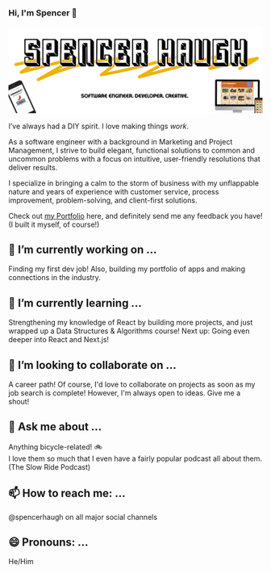 ### Hi, I'm Spencer 👋

![Head image](/images/github-head-01.png)

I’ve always had a DIY spirit. I love making things *work*.  

As a software engineer with a background in Marketing and Project Management, I strive to build elegant, functional solutions to common and uncommon problems with a focus on intuitive, user-friendly resolutions that deliver results.

I specialize in bringing a calm to the storm of business with my unflappable nature and years of experience with customer service, process improvement, problem-solving, and client-first solutions.

Check out [my Portfolio](https://spencerhaugh.dev) here, and definitely send me any feedback you have! (I built it myself, of course!)


## 🔭 I’m currently working on ...
Finding my first dev job! Also, building my portfolio of apps and making connections in the industry.

## 🌱 I’m currently learning ...
Strengthening my knowledge of React by building more projects, and just wrapped up a Data Structures & Algorithms course! Next up: Going even deeper into React and Next.js!

## 👯 I’m looking to collaborate on ...
A career path! Of course, I'd love to collaborate on projects as soon as my job search is complete! However, I'm always open to ideas. Give me a shout!

## 💬 Ask me about ...
Anything bicycle-related! :bike:  
I love them so much that I even have a fairly popular podcast all about them. (The Slow Ride Podcast)

## 📫 How to reach me: ...
@spencerhaugh on all major social channels

## 😄 Pronouns: ...
He/Him

